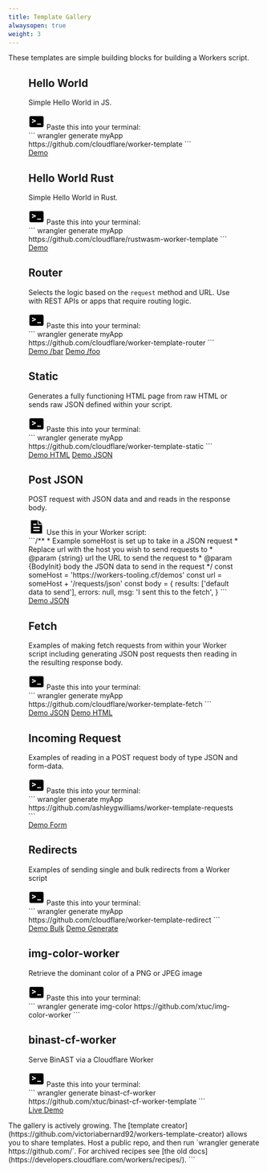 ```yaml
---
title: Template Gallery
alwaysopen: true
weight: 3
---
```


<p>These templates are simple building blocks for building a Workers script.</p>
<section class="template-wrapper">
  <figure class="template-card boilerplate">
    <h2>Hello World</h2>
    <p>Simple Hello World in JS.</p>
    <div class="step">
      <img src="media/terminal.svg" id="img"/>
      <span>Paste this into your terminal:</span>
    </div>
    <div class="copy">
    ```
        wrangler generate myApp https://github.com/cloudflare/worker-template
    ```
    </div>
    <div class="links">
      <a
        class="demo"
        href="https://cloudflareworkers.com/#6626eb50f7b53c2d42b79d1082b9bd37:https://tutorial.cloudflareworkers.com"
        >Demo</a
      >
    </div>
  </figure>
  <figure class="template-card boilerplate">
    <h2>Hello World Rust</h2>
    <p>Simple Hello World in Rust.</p>
    <div class="step">
      <img src="media/terminal.svg" id="img"/>
      <span>Paste this into your terminal:</span>
    </div>
    <div class="copy">
      ```
        wrangler generate myApp https://github.com/cloudflare/rustwasm-worker-template
      ```
      </code>
    </div>
    <div class="links">
                 <a
        class="demo"
        href="https://cloudflareworkers.com/#1992963c14c25bc8dc4c50f4cab740e5:https://tutorial.cloudflareworkers.com"
        >Demo</a
      >
    </div>
  </figure>
  <figure class="template-card boilerplate">
    <h2>Router</h2>
    <p>Selects the logic based on the <code>request</code> method and URL. Use with REST APIs or apps
      that require routing logic.
    </p>
    <div class="step">
      <img src="media/terminal.svg" id="img"/>
      <span>Paste this into your terminal:</span>
    </div>
    <div class="copy">
      ```
        wrangler generate myApp https://github.com/cloudflare/worker-template-router
      ```
      </code>
    </div>
    <div class="links">
      <a
        class="demo"
        href="https://cloudflareworkers.com/#6cbbd3ae7d4e928da3502cb9ce11227a:https://tutorial.cloudflareworkers.com/bar"
        >Demo /bar</a
      >
      <a
        class="demo"
        href="https://cloudflareworkers.com/#6cbbd3ae7d4e928da3502cb9ce11227a:https://tutorial.cloudflareworkers.com/foo"
        >Demo /foo</a
      >
    </div>
  </figure>
  <figure class="template-card boilerplate">
    <h2>Static</h2>
    <p>Generates a fully functioning HTML page from raw HTML or sends raw JSON defined within your script.
    </p>
    <div class="step">
      <img src="media/terminal.svg" id="img"/>
      <span>Paste this into your terminal:</span>
    </div>
    <div class="copy">
      ```
        wrangler generate myApp https://github.com/cloudflare/worker-template-static
      ```
      </code>
    </div>
    <div class="links">
      <a
        class="demo"
        href="https://cloudflareworkers.com/#3160870d853b4df56a711621c7bd4ef3:https://tutorial.cloudflareworkers.com/static/html"
        >Demo HTML</a
      >
      <a
        class="demo"
        href="https://cloudflareworkers.com/#3160870d853b4df56a711621c7bd4ef3:https://tutorial.cloudflareworkers.com/static/json"
        >Demo JSON</a
      >
    </div>
  </figure>
  <figure class="template-card snippet">
    <h2>Post JSON</h2>
    <p>
     POST request with JSON data and and reads in the response body.
    </p>
    <div class="step">
    <img id="img" type="image/svg+xml" src="media/file.svg"/>
      <span>Use this in your Worker script:</span>
    </div>
    <div class="copy">
    ```/**
* Example someHost is set up to take in a JSON request
* Replace url with the host you wish to send requests to
* @param {string} url the URL to send the request to
* @param {BodyInit} body the JSON data to send in the request
*/
const someHost = 'https://workers-tooling.cf/demos'
const url = someHost + '/requests/json'
const body = {
  results: ['default data to send'],
  errors: null,
  msg: 'I sent this to the fetch',
}
    ```
    </div>
    <div class="links">
      <a
        class="demo"
        href="https://cloudflareworkers.com/#edce60b7d57c1e98fbe2d931aaaaf25f:https://tutorial.cloudflareworkers.com"
        >Demo JSON</a
      >
    </div>
  </figure>
  <figure class="template-card boilerplate">
    <h2>Fetch</h2>
    <p>
      Examples of making fetch requests from within your Worker script including generating JSON
      post requests then reading in the resulting response body.
    </p>
    <div class="step">
      <img id="img" type="image/svg+xml" src="media/terminal.svg"/>
      <span>Paste this into your terminal:</span>
    </div>
    <div class="copy">
      ```
        wrangler generate myApp https://github.com/cloudflare/worker-template-fetch
      ```
      </code>
    </div>
    <div class="links">
      <a
        class="demo"
        href="https://cloudflareworkers.com/#c72284898b1767342dc5c7bc24925e16:https://tutorial.cloudflareworkers.com/json"
        >Demo JSON</a
      >
      <a
        class="demo"
        href="https://cloudflareworkers.com/#c72284898b1767342dc5c7bc24925e16:https://tutorial.cloudflareworkers.com/html"
        >Demo HTML</a
      >
    </div>
  </figure>
  <figure class="template-card boilerplate">
    <h2>Incoming Request</h2>
    <p>
      Examples of reading in a POST request body of type JSON and form-data.
    </p>
    <div class="step">
      <img src="media/terminal.svg" id="img"/>
      <span>Paste this into your terminal:</span>
    </div>
    <div class="copy">
      ```
        wrangler generate myApp https://github.com/ashleygwilliams/worker-template-requests
      ```
      </code>
    </div>
    <div class="links">
      <a
        class="demo"
        href="https://cloudflareworkers.com/#6cf6a1d0d8e5a0bd3be434b754c183f0:https://tutorial.cloudflareworkers.com/form"
        >Demo Form</a
      >
    </div>
  </figure>
  <figure class="template-card boilerplate">
    <h2>Redirects</h2>
    <p>Examples of sending single and bulk redirects from a Worker script</p>
    <div class="step">
      <img src="media/terminal.svg" id="img"/>
      <span>Paste this into your terminal:</span>
    </div>
    <div class="copy">
      ```
        wrangler generate myApp https://github.com/cloudflare/worker-template-redirect
      ```
      </code>
    </div>
    <div class="links">
      <a class="demo" href="https://cloudflareworkers.com/#5ab384d18305ff16ee4fe261e63c5cbe:https://tutorial.cloudflareworkers.com/redirect/bulk3">Demo Bulk</a>
      <a class="demo" href="https://cloudflareworkers.com/#5ab384d18305ff16ee4fe261e63c5cbe:https://tutorial.cloudflareworkers.com/redirect/generate">Demo Generate</a>
    </div>
  </figure>
  <figure class="template-card boilerplate">
    <h2>img-color-worker</h2>
    <p>Retrieve the dominant color of a PNG or JPEG image</p>
    <div class="step">
      <img src="media/terminal.svg" id="img"/>
      <span>Paste this into your terminal:</span>
    </div>
    <div class="copy">
      ```
        wrangler generate img-color https://github.com/xtuc/img-color-worker
      ```
      </code>
    </div>
  </figure>
  <figure class="template-card boilerplate">
    <h2>binast-cf-worker</h2>
    <p>Serve BinAST via a Cloudflare Worker</p>
    <div class="step">
      <img src="media/terminal.svg" id="img"/>
      <span>Paste this into your terminal:</span>
    </div>
    <div class="copy">
      ```
        wrangler generate binast-cf-worker https://github.com/xtuc/binast-cf-worker-template
      ```
      </code>
    </div>
    <div class="links">
      <a class="demo" href="https://serve-binjs.that-test.site/">Live Demo</a>
    </div>
  </figure>
</section>
The gallery is actively growing. The [template creator](https://github.com/victoriabernard92/workers-template-creator) allows you to share templates. Host a public repo, and then run `wrangler generate https://github.com/<your-repo>`.
For archived recipes see [the old docs](https://developers.cloudflare.com/workers/recipes/).
```
